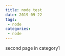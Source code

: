 ```yaml
---
title: node test
date: 2019-09-22
tags:
 - node
categories:
 - node
---
```


second page in category1